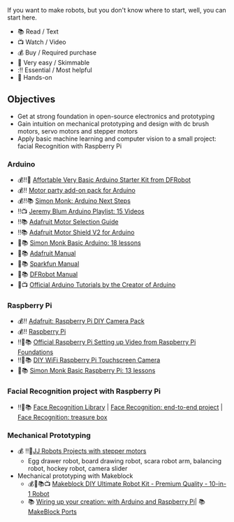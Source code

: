If you want to make robots, but you don't know where to start, well, you can start here.
- :books: Read / Text
- :tv: Watch / Video
- :moneybag: Buy / Required purchase
- :paw_prints: Very easy / Skimmable
- ::bangbang: Essential / Most helpful
- :wave: Hands-on


## Objectives 
- Get at strong foundation in open-source electronics and prototyping 
- Gain intuition on mechanical prototyping and design with dc brush motors, servo motors and stepper motors
- Apply basic machine learning and computer vision to a small project: facial Recognition with Raspberry Pi 

### Arduino 
- :moneybag::bangbang::wave: [Affortable Very Basic Arduino Starter Kit from DFRobot](https://www.dfrobot.com/product-345.html)
- :moneybag::bangbang: [Motor party add-on pack for Arduino](https://www.adafruit.com/product/171)
- :moneybag::bangbang::books: [Simon Monk: Arduino Next Steps](https://www.amazon.com/Programming-Arduino-Next-Steps-Sketches/dp/0071830251/)
- :bangbang::tv: [Jeremy Blum Arduino Playlist: 15 Videos](https://www.youtube.com/watch?v=fCxzA9_kg6s&list=PLA567CE235D39FA84)
- :bangbang::books: [Adafruit Motor Selection Guide](https://learn.adafruit.com/adafruit-motor-selection-guide?view=all)
- :bangbang::books: [Adafruit Motor Shield V2 for Arduino](https://learn.adafruit.com/adafruit-motor-shield-v2-for-arduino)
- :paw_prints::books: [Simon Monk Basic Arduino: 18 lessons](https://learn.adafruit.com/adafruit-arduino-lesson-1-blink)
- :paw_prints::books: [Adafruit Manual](http://ardx.org/src/guide/2/ARDX-EG-ADAF-PRINT.pdf)
- :paw_prints::books: [Sparkfun Manual](https://cdn.sparkfun.com/datasheets/Kits/RedBoard_SIK_3.2.pdf)
- :paw_prints::books: [DFRobot Manual](https://github.com/Arduinolibrary/DFRobot_Beginner_KIT/blob/master/DFR0100_Tutorial.pdf)
- :paw_prints::tv: [Official Arduino Tutorials by the Creator of Arduino](https://www.youtube.com/playlist?list=PLT6rF_I5kknPf2qlVFlvH47qHvqvzkknd)

### Raspberry Pi 
- :moneybag::bangbang: [Adafruit: Raspberry Pi DIY Camera Pack](https://www.adafruit.com/product/3275) 
- :moneybag::bangbang: [Raspberry Pi](https://www.adafruit.com/product/3055)
- :bangbang::paw_prints::books: [Official Raspberry Pi Setting up Video from Raspberry Pi Foundations](https://projects.raspberrypi.org/en/projects/raspberry-pi-setting-up)
- :bangbang::wave::books: [DIY WiFi Raspberry Pi Touchscreen Camera](https://learn.adafruit.com/diy-wifi-raspberry-pi-touch-cam?view=all)
- :paw_prints::books: [Simon Monk Basic Raspberry Pi: 13 lessons](https://learn.adafruit.com/adafruit-raspberry-pi-lesson-1-preparing-and-sd-card-for-your-raspberry-pi)

### Facial Recognition project with Raspberry Pi
  - :bangbang::wave::books: [Face Recognition Library](https://github.com/ageitgey/face_recognition) | [Face Recognition: end-to-end project](https://www.hackster.io/mjrobot/real-time-face-recognition-an-end-to-end-project-a10826) | [Face Recognition: treasure box](https://learn.adafruit.com/raspberry-pi-face-recognition-treasure-box?view=all)

### Mechanical Prototyping
- :moneybag: :bangbang::wave:[JJ Robots Projects with stepper motors](https://www.jjrobots.com/projects/)
  - Egg drawer robot, board drawing robot, scara robot arm, balancing robot, hockey robot, camera slider
- Mechanical prototyping with Makeblock
  - :moneybag::wave::books::tv: [Makeblock DIY Ultimate Robot Kit - Premium Quality - 10-in-1 Robot](https://www.makeblock.com/steam-kits/mbot-ultimate) 
  - :books: [Wiring up your creation: with Arduino and Raspberry Pi](http://learn.makeblock.com/en/step-1-wiring-color-marker-show-the-modules-connection-for-correct/)| :books: [MakeBlock Ports](http://learn.makeblock.com/en/makeblock-orion/)
 
